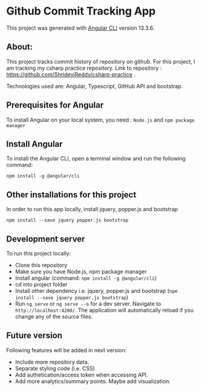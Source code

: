 # Github Commit Tracking App

This project was generated with [Angular CLI](https://github.com/angular/angular-cli) version 13.3.6.

## About:
This project tracks commit history of repository on github. For this project, I am tracking my csharp practice repository. Link to repository : https://github.com/ShrideviReddy/csharp-practice .

Technologies used are: Angular, Typescript, GitHub API and bootstrap. 


## Prerequisites for Angular

To install Angular on your local system, you need : `Node.js` and `npm package manager` 

## Install Angular

To install the Angular CLI, open a terminal window and run the following command:

`npm install -g @angular/cli`

## Other installations for this project

In order to run this app locally, install jquery, popper.js and bootstrap

`npm install --save jquery popper.js bootstrap`

## Development server

To run this project locally:
- Clone this repository
- Make sure you have Node.js, npm package manager 
- Install angular (command: `npm install -g @angular/cli`)
- cd into project folder
- Install other dependency i.e. jquery, popper.js and bootstrap (`npm install --save jquery popper.js bootstrap`)
- Run `ng serve` or `ng serve --o` for a dev server. Navigate to `http://localhost:4200/`. The application will automatically reload if you change any of the source files.


## Future version

Following features will be added in next version:

* Include more repository data.
* Separate styling code (i.e. CSS)
* Add authetication/access token when accessing API.
* Add more analytics/summary points. Maybe add visualization.
